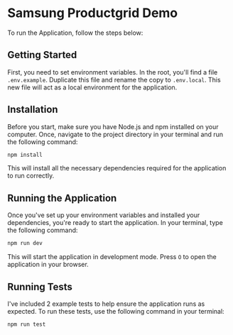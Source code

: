 # Samsung Productgrid Demo

To run the Application, follow the steps below:

## Getting Started

First, you need to set environment variables. In the root, you'll find a file `.env.example`. Duplicate this file and rename the copy to `.env.local`. This new file will act as a local environment for the application.

## Installation

Before you start, make sure you have Node.js and npm installed on your computer. Once, navigate to the project directory in your terminal and run the following command:

```bash
npm install
```

This will install all the necessary dependencies required for the application to run correctly.

## Running the Application

Once you've set up your environment variables and installed your dependencies, you're ready to start the application. In your terminal, type the following command:

```bash
npm run dev
```

This will start the application in development mode. Press `O` to open the application in your browser.

## Running Tests

I've included 2 example tests to help ensure the application runs as expected. To run these tests, use the following command in your terminal:

```bash
npm run test
```
